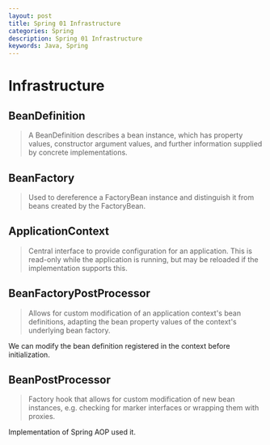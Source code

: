 ```yaml
---
layout: post
title: Spring 01 Infrastructure
categories: Spring
description: Spring 01 Infrastructure
keywords: Java, Spring
---
```


# Infrastructure

## BeanDefinition
> A BeanDefinition describes a bean instance, which has property values,
> constructor argument values, and further information supplied by
> concrete implementations.

## BeanFactory
> Used to dereference a FactoryBean instance and distinguish it from
> beans created by the FactoryBean.

## ApplicationContext
> Central interface to provide configuration for an application.
> This is read-only while the application is running, but may be
> reloaded if the implementation supports this.

## BeanFactoryPostProcessor
> Allows for custom modification of an application context's bean definitions,
> adapting the bean property values of the context's underlying bean factory.

We can modify the bean definition registered in the context before initialization.

## BeanPostProcessor
> Factory hook that allows for custom modification of new bean instances,
> e.g. checking for marker interfaces or wrapping them with proxies.

Implementation of Spring AOP used it.

